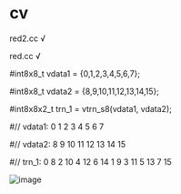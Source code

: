 # cv

red2.cc √

red.cc √


#int8x8_t vdata1 = {0,1,2,3,4,5,6,7};

#int8x8_t vdata2 = {8,9,10,11,12,13,14,15};

#int8x8x2_t trn_1 = vtrn_s8(vdata1, vdata2);

#// vdata1: 0   1   2   3   4   5   6   7

#// vdata2: 8   9  10  11  12  13  14  15

#// trn_1: 0  8  2  10  4  12  6  14  1  9  3  11  5  13  7  15

![image](https://user-images.githubusercontent.com/20153965/203334043-38936703-6d8f-4dd8-b92d-a75a6856262c.png)
